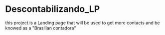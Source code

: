 # Descontabilizando_LP
this project is a Landing page that will be used to get more contacts and be knowed as a "Brasilian contadora"
